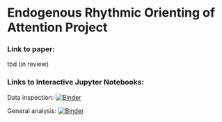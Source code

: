 # Endogenous Rhythmic Orienting of Attention Project

### Link to paper:

tbd (in review)

### Links to Interactive Jupyter Notebooks:
Data inspection: [![Binder](https://mybinder.org/badge_logo.svg)](https://mybinder.org/v2/gh/olofvanderwerf/rhythmic-attention/main?labpath=inspection_and_cleaning.ipynb)

General analysis: [![Binder](https://mybinder.org/badge_logo.svg)](https://mybinder.org/v2/gh/olofvanderwerf/rhythmic-attention/HEAD?urlpath=%5B!%5BBinder%5D(https%3A%2F%2Fmybinder.org%2Fbadge_logo.svg)%5D(https%3A%2F%2Fmybinder.org%2Fv2%2Fgh%2Folofvanderwerf%2Frhythmic-attention%2Fblob%2Fmain%2Fgeneral_analysis.ipynb%2FHEAD))







